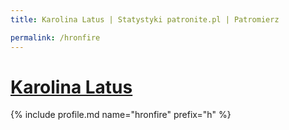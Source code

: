 ```yaml
---
title: Karolina Latus | Statystyki patronite.pl | Patromierz

permalink: /hronfire
---
```


# [Karolina Latus](https://patronite.pl/hronfire)

{% include profile.md name="hronfire" prefix="h" %}
